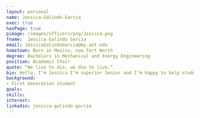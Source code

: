 ```yaml
---
layout: personal
name: Jessica-Galindo-Garcia
exec: true
hasPage: true
pimage: /images/officers/png/Jessica.png
fname:  Jessica Galindo Garcia
email: JessicaGalindoGarcia@my.unt.edu
hometown: Born in Mexico, now Fort Worth 
degree: Bachelors in Mechanical and Energy Engineering 
position: Academic Chair
quote: “We live to die, we die to live.”
bio: Hello, I’m Jessica I’m superior Senior and I’m happy to help students. 
background: 
- First Generation student
goals:
skills:
interest:
linkedin: jessica-galindo-garcia
---
```

